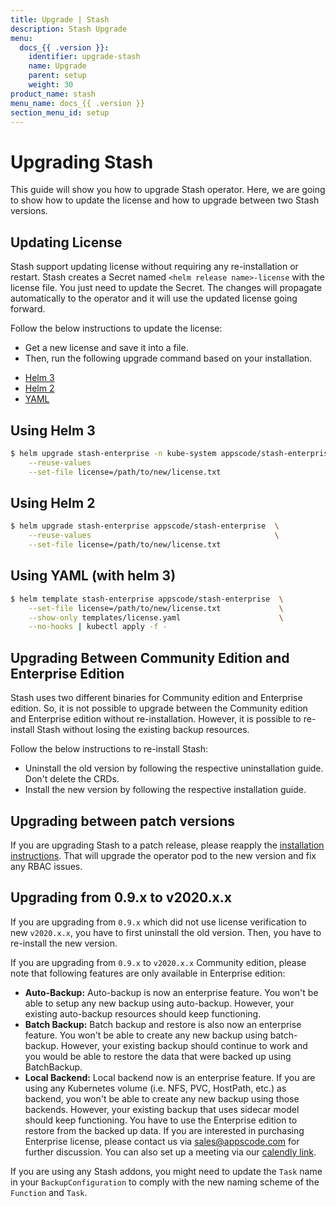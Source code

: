 ```yaml
---
title: Upgrade | Stash
description: Stash Upgrade
menu:
  docs_{{ .version }}:
    identifier: upgrade-stash
    name: Upgrade
    parent: setup
    weight: 30
product_name: stash
menu_name: docs_{{ .version }}
section_menu_id: setup
---
```


# Upgrading Stash

This guide will show you how to upgrade Stash operator. Here, we are going to show how to update the license and how to upgrade between two Stash versions.

## Updating License

Stash support updating license without requiring any re-installation or restart. Stash creates a Secret named `<helm release name>-license` with the license file. You just need to update the Secret. The changes will propagate automatically to the operator and it will use the updated license going forward.

Follow the below instructions to update the license:

- Get a new license and save it into a file.
- Then, run the following upgrade command based on your installation.

<ul class="nav nav-tabs" id="installerTab" role="tablist">
  <li class="nav-item">
    <a class="nav-link active" id="helm3-tab" data-toggle="tab" href="#helm3" role="tab" aria-controls="helm3" aria-selected="true">Helm 3</a>
  </li>
  <li class="nav-item">
    <a class="nav-link" id="helm2-tab" data-toggle="tab" href="#helm2" role="tab" aria-controls="helm2" aria-selected="false">Helm 2</a>
  </li>
  <li class="nav-item">
    <a class="nav-link" id="script-tab" data-toggle="tab" href="#script" role="tab" aria-controls="script" aria-selected="false">YAML</a>
  </li>
</ul>
<div class="tab-content" id="installerTabContent">
  <div class="tab-pane fade show active" id="helm3" role="tabpanel" aria-labelledby="helm3-tab">

## Using Helm 3

```bash
$ helm upgrade stash-enterprise -n kube-system appscode/stash-enterprise  \
    --reuse-values                                                        \
    --set-file license=/path/to/new/license.txt
```

</div>
<div class="tab-pane fade" id="helm2" role="tabpanel" aria-labelledby="helm2-tab">

## Using Helm 2

```bash
$ helm upgrade stash-enterprise appscode/stash-enterprise  \
    --reuse-values                                         \
    --set-file license=/path/to/new/license.txt
```

</div>
<div class="tab-pane fade" id="script" role="tabpanel" aria-labelledby="script-tab">

## Using YAML (with helm 3)

```bash
$ helm template stash-enterprise appscode/stash-enterprise  \
    --set-file license=/path/to/new/license.txt             \
    --show-only templates/license.yaml                      \
    --no-hooks | kubectl apply -f -
```

</div>
</div>

## Upgrading Between Community Edition and Enterprise Edition

Stash uses two different binaries for Community edition and Enterprise edition. So, it is not possible to upgrade between the Community edition and Enterprise edition without re-installation. However, it is possible to re-install Stash without losing the existing backup resources.

Follow the below instructions to re-install Stash:

- Uninstall the old version by following the respective uninstallation guide. Don't delete the CRDs.
- Install the new version by following the respective installation guide.

## Upgrading between patch versions

If you are upgrading Stash to a patch release, please reapply the [installation instructions](/docs/setup/README.md). That will upgrade the operator pod to the new version and fix any RBAC issues.

## Upgrading from 0.9.x to v2020.x.x

If you are upgrading from `0.9.x` which did not use license verification to new `v2020.x.x`, you have to first uninstall the old version. Then, you have to re-install the new version.

If you are upgrading from `0.9.x` to `v2020.x.x` Community edition, please note that following features are only available in Enterprise edition:

- **Auto-Backup:** Auto-backup is now an enterprise feature. You won't be able to setup any new backup using auto-backup. However, your existing auto-backup resources should keep functioning.
- **Batch Backup:** Batch backup and restore is also now an enterprise feature. You won't be able to create any new backup using batch-backup. However, your existing backup should continue to work and you would be able to restore the data that were backed up using BatchBackup.
- **Local Backend:** Local backend now is an enterprise feature. If you are using any Kubernetes volume (i.e. NFS, PVC, HostPath, etc.) as backend, you won't be able to create any new backup using those backends. However, your existing backup that uses sidecar model should keep functioning. You have to use the Enterprise edition to restore from the backed up data. If you are interested in purchasing Enterprise license, please contact us via sales@appscode.com for further discussion. You can also set up a meeting via our [calendly link](https://calendly.com/appscode/30min).

If you are using any Stash addons, you might need to update the `Task` name in your `BackupConfiguration` to comply with the new naming scheme of the `Function` and `Task`.
